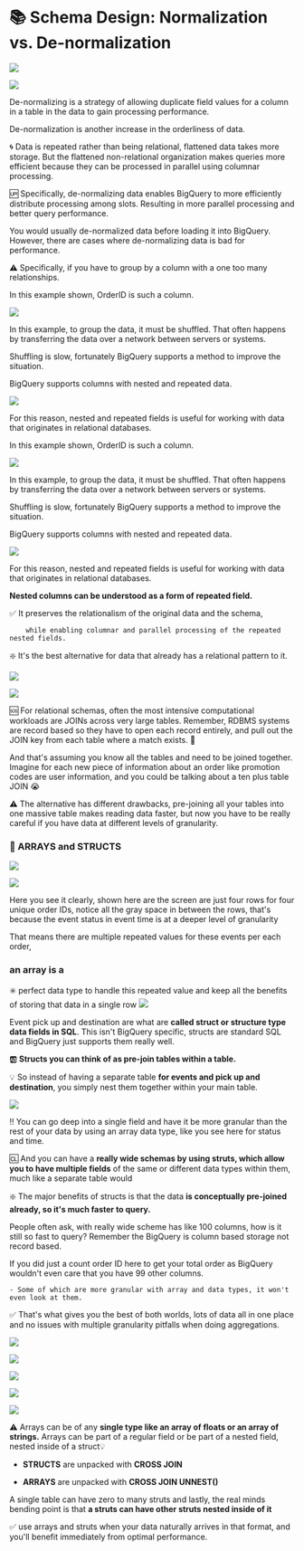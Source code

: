 
# 📚 Schema Design: Normalization vs. De-normalization

![](https://paper-attachments.dropbox.com/s_E897A5F74CEA15BFA7024CE1BD1C9E4DE80AEB7E569FC88A91D2DEE8BBA89841_1611954540013_image.png)

![](https://paper-attachments.dropbox.com/s_E897A5F74CEA15BFA7024CE1BD1C9E4DE80AEB7E569FC88A91D2DEE8BBA89841_1611954594359_image.png)


De-normalizing is a strategy of allowing duplicate field values for a column in a table in the data to gain processing performance.

De-normalization is another increase in the orderliness of data. 

🌀 Data is repeated rather than being relational, flattened data takes more storage. But the flattened non-relational organization makes queries more efficient because they can be processed in parallel using columnar processing.

🆙 Specifically, de-normalizing data enables BigQuery to more efficiently distribute processing among slots. Resulting in more parallel processing and better query performance.

You would usually de-normalized data before loading it into BigQuery. However, there are cases where de-normalizing data is bad for performance. 

⚠️ Specifically, if you have to group by a column with a one too many relationships. 


In this example shown, OrderID is such a column.

![](https://paper-attachments.dropbox.com/s_E897A5F74CEA15BFA7024CE1BD1C9E4DE80AEB7E569FC88A91D2DEE8BBA89841_1611954636147_image.png)


In this example, to group the data, it must be shuffled. 
That often happens by transferring the data over a network between servers or systems. 

Shuffling is slow, fortunately BigQuery supports a method to improve the situation. 

BigQuery supports columns with nested and repeated data.


![](https://paper-attachments.dropbox.com/s_E897A5F74CEA15BFA7024CE1BD1C9E4DE80AEB7E569FC88A91D2DEE8BBA89841_1611954658800_image.png)


For this reason, nested and repeated fields is useful for working with data that originates in relational databases. 

In this example shown, OrderID is such a column.

![](https://paper-attachments.dropbox.com/s_E897A5F74CEA15BFA7024CE1BD1C9E4DE80AEB7E569FC88A91D2DEE8BBA89841_1611954636147_image.png)


In this example, to group the data, it must be shuffled. That often happens by transferring the data over a network between servers or systems. 

Shuffling is slow, fortunately BigQuery supports a method to improve the situation. 

BigQuery supports columns with nested and repeated data.


![](https://paper-attachments.dropbox.com/s_E897A5F74CEA15BFA7024CE1BD1C9E4DE80AEB7E569FC88A91D2DEE8BBA89841_1611954658800_image.png)


For this reason, nested and repeated fields is useful for working with data that originates in relational databases. 


**Nested columns can be understood as a form of repeated field.** 

✅ It preserves the relationalism of the original data and the schema, 

        while enabling columnar and parallel processing of the repeated nested fields.

 ❇️ It's the best alternative for data that already has a relational pattern to it.


![](https://paper-attachments.dropbox.com/s_E897A5F74CEA15BFA7024CE1BD1C9E4DE80AEB7E569FC88A91D2DEE8BBA89841_1611955960076_image.png)

![](https://paper-attachments.dropbox.com/s_E897A5F74CEA15BFA7024CE1BD1C9E4DE80AEB7E569FC88A91D2DEE8BBA89841_1611955978843_image.png)


🆘 For relational schemas, often the most intensive computational workloads are JOINs across very large tables. 
Remember, RDBMS systems are record based so they have to open each record entirely, and pull out the JOIN key from each table where a match exists. 🧐

And that's assuming you know all the tables and need to be joined together. 
Imagine for each new piece of information about an order like promotion codes are user information,
and you could be talking about a ten plus table JOIN   😭 




⚠️ The alternative has different drawbacks, pre-joining all your tables into one massive table makes reading data faster, but now you have to be really careful if you have data at different levels of granularity.


### 📌 ARRAYS and STRUCTS
![](https://paper-attachments.dropbox.com/s_E897A5F74CEA15BFA7024CE1BD1C9E4DE80AEB7E569FC88A91D2DEE8BBA89841_1611956312085_image.png)

![](https://paper-attachments.dropbox.com/s_E897A5F74CEA15BFA7024CE1BD1C9E4DE80AEB7E569FC88A91D2DEE8BBA89841_1611956338519_image.png)


Here you see it clearly, shown here are the screen are just four rows for four unique order IDs, notice all the gray space in between the rows, that's because the event status in event time is at a deeper level of granularity 

That means there are multiple repeated values for these events per each order, 

### an array is a
✳️ perfect data type to handle this repeated value and keep all the benefits of storing that data in a single row
![](https://paper-attachments.dropbox.com/s_E897A5F74CEA15BFA7024CE1BD1C9E4DE80AEB7E569FC88A91D2DEE8BBA89841_1611956369350_image.png)


Event pick up and destination are what are **called struct or structure type data fields in SQL**. 
This isn't BigQuery specific, structs are standard SQL and BigQuery just supports them really well.

🆎 **Structs you can think of as pre-join tables within a table.** 

💡 So instead of having a separate table **for events and pick up and destination**, 
you simply nest them together within your main table. 

![](https://paper-attachments.dropbox.com/s_E897A5F74CEA15BFA7024CE1BD1C9E4DE80AEB7E569FC88A91D2DEE8BBA89841_1611956397704_image.png)


‼️ You can go deep into a single field and have it be more granular than the rest of your data by using an array data type, like you see here for status and time. 

🆑 And you can have a **really wide schemas by using struts, which allow you to have multiple fields** of the same or different data types within them, much like a separate table would

❇️ The major benefits of structs is that the data **is conceptually pre-joined already, so it's much faster to query.** 

People often ask, with really wide scheme has like 100 columns, how is it still so fast to query? Remember the BigQuery is column based storage not record based. 

If you did just a count order ID here to get your total order as BigQuery wouldn't even care that you have 99 other columns. 

    - Some of which are more granular with array and data types, it won't even look at them.


✅ That's what gives you the best of both worlds, lots of data all in one place and no issues with multiple granularity pitfalls when doing aggregations.

![](https://paper-attachments.dropbox.com/s_E897A5F74CEA15BFA7024CE1BD1C9E4DE80AEB7E569FC88A91D2DEE8BBA89841_1611957087730_image.png)

![](https://paper-attachments.dropbox.com/s_E897A5F74CEA15BFA7024CE1BD1C9E4DE80AEB7E569FC88A91D2DEE8BBA89841_1611957103426_image.png)

![](https://paper-attachments.dropbox.com/s_E897A5F74CEA15BFA7024CE1BD1C9E4DE80AEB7E569FC88A91D2DEE8BBA89841_1611957121274_image.png)

![](https://paper-attachments.dropbox.com/s_E897A5F74CEA15BFA7024CE1BD1C9E4DE80AEB7E569FC88A91D2DEE8BBA89841_1611957137636_image.png)

![](https://paper-attachments.dropbox.com/s_E897A5F74CEA15BFA7024CE1BD1C9E4DE80AEB7E569FC88A91D2DEE8BBA89841_1611957171377_image.png)


⚠️ Arrays can be of any **single type like an array of floats or an array of strings.** 
Arrays can be part of a regular field or be part of a nested field, nested inside of a struct💡 

* **STRUCTS** are unpacked with **CROSS JOIN**

* **ARRAYS** are unpacked with **CROSS JOIN UNNEST()**

A single table can have zero to many struts and lastly, the real minds bending point is that 
**a struts can have other struts nested inside of it**

✅ use arrays and struts when your data naturally arrives in that format, 
and you'll benefit immediately from optimal performance.

